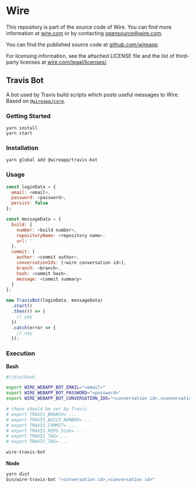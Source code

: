 # Wire

This repository is part of the source code of Wire. You can find more information at [wire.com](https://wire.com) or by contacting opensource@wire.com.

You can find the published source code at [github.com/wireapp](https://github.com/wireapp).

For licensing information, see the attached LICENSE file and the list of third-party licenses at [wire.com/legal/licenses/](https://wire.com/legal/licenses/).

## Travis Bot

A bot used by Travis build scripts which posts useful messages to Wire. Based on [`@wireapp/core`](https://www.npmjs.com/package/@wireapp/core).

### Getting Started

```
yarn install
yarn start
```

### Installation

```
yarn global add @wireapp/travis-bot
```

### Usage

```javascript
const loginData = {
  email: <email>,
  password: <password>,
  persist: false
};

const messageData = {
  build: {
    number: <build number>,
    repositoryName: <repository name>,
    url: ''
  },
  commit: {
    author: <commit author>,
    conversationIds: [<wire conversation id>],
    branch: <branch>,
    hash: <commit hash>,
    message: <commit summary>
  }
};

new TravisBot(loginData, messageData)
  .start()
  .then(() => {
    // yay
  })
  .catch(error => {
    // nay
  });
```

### Execution

**Bash**

```bash
#!/bin/bash

export WIRE_WEBAPP_BOT_EMAIL="<email>"
export WIRE_WEBAPP_BOT_PASSWORD="<password>"
export WIRE_WEBAPP_BOT_CONVERSATION_IDS="<conversation id>,<conversation id>"

# these should be set by Travis
# export TRAVIS_BRANCH= ...
# export TRAVIS_BUILD_NUMBER= ...
# export TRAVIS_COMMIT= ...
# export TRAVIS_REPO_SLUG= ...
# export TRAVIS_TAG= ...
# export TRAVIS_TAG= ...

wire-travis-bot
```

**Node**

```bash
yarn dist
bin/wire-travis-bot "<conversation id>,<conversation id>"
```

